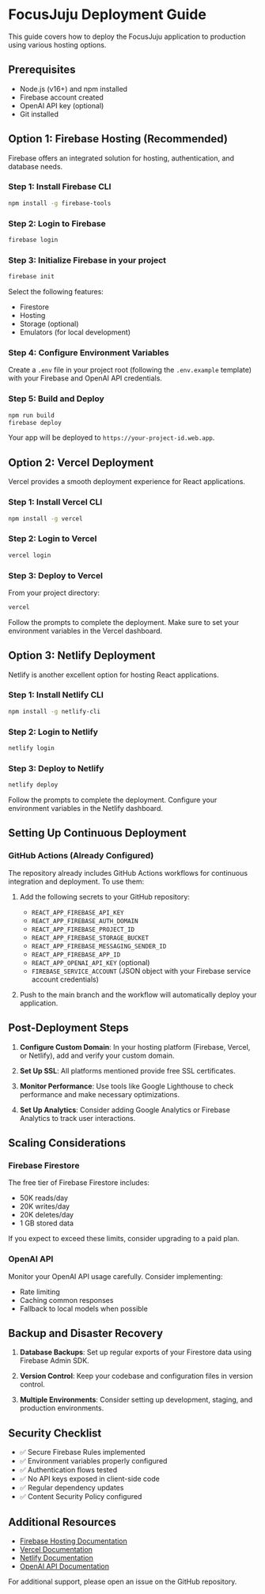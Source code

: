 # FocusJuju Deployment Guide

This guide covers how to deploy the FocusJuju application to production using various hosting options.

## Prerequisites

- Node.js (v16+) and npm installed
- Firebase account created
- OpenAI API key (optional)
- Git installed

## Option 1: Firebase Hosting (Recommended)

Firebase offers an integrated solution for hosting, authentication, and database needs.

### Step 1: Install Firebase CLI

```bash
npm install -g firebase-tools
```

### Step 2: Login to Firebase

```bash
firebase login
```

### Step 3: Initialize Firebase in your project

```bash
firebase init
```

Select the following features:
- Firestore
- Hosting
- Storage (optional)
- Emulators (for local development)

### Step 4: Configure Environment Variables

Create a `.env` file in your project root (following the `.env.example` template) with your Firebase and OpenAI API credentials.

### Step 5: Build and Deploy

```bash
npm run build
firebase deploy
```

Your app will be deployed to `https://your-project-id.web.app`.

## Option 2: Vercel Deployment

Vercel provides a smooth deployment experience for React applications.

### Step 1: Install Vercel CLI

```bash
npm install -g vercel
```

### Step 2: Login to Vercel

```bash
vercel login
```

### Step 3: Deploy to Vercel

From your project directory:

```bash
vercel
```

Follow the prompts to complete the deployment. Make sure to set your environment variables in the Vercel dashboard.

## Option 3: Netlify Deployment

Netlify is another excellent option for hosting React applications.

### Step 1: Install Netlify CLI

```bash
npm install -g netlify-cli
```

### Step 2: Login to Netlify

```bash
netlify login
```

### Step 3: Deploy to Netlify

```bash
netlify deploy
```

Follow the prompts to complete the deployment. Configure your environment variables in the Netlify dashboard.

## Setting Up Continuous Deployment

### GitHub Actions (Already Configured)

The repository already includes GitHub Actions workflows for continuous integration and deployment. To use them:

1. Add the following secrets to your GitHub repository:
   - `REACT_APP_FIREBASE_API_KEY`
   - `REACT_APP_FIREBASE_AUTH_DOMAIN`
   - `REACT_APP_FIREBASE_PROJECT_ID`
   - `REACT_APP_FIREBASE_STORAGE_BUCKET`
   - `REACT_APP_FIREBASE_MESSAGING_SENDER_ID`
   - `REACT_APP_FIREBASE_APP_ID`
   - `REACT_APP_OPENAI_API_KEY` (optional)
   - `FIREBASE_SERVICE_ACCOUNT` (JSON object with your Firebase service account credentials)

2. Push to the main branch and the workflow will automatically deploy your application.

## Post-Deployment Steps

1. **Configure Custom Domain**: In your hosting platform (Firebase, Vercel, or Netlify), add and verify your custom domain.

2. **Set Up SSL**: All platforms mentioned provide free SSL certificates.

3. **Monitor Performance**: Use tools like Google Lighthouse to check performance and make necessary optimizations.

4. **Set Up Analytics**: Consider adding Google Analytics or Firebase Analytics to track user interactions.

## Scaling Considerations

### Firebase Firestore

The free tier of Firebase Firestore includes:
- 50K reads/day
- 20K writes/day
- 20K deletes/day
- 1 GB stored data

If you expect to exceed these limits, consider upgrading to a paid plan.

### OpenAI API

Monitor your OpenAI API usage carefully. Consider implementing:
- Rate limiting
- Caching common responses
- Fallback to local models when possible

## Backup and Disaster Recovery

1. **Database Backups**: Set up regular exports of your Firestore data using Firebase Admin SDK.

2. **Version Control**: Keep your codebase and configuration files in version control.

3. **Multiple Environments**: Consider setting up development, staging, and production environments.

## Security Checklist

- ✅ Secure Firebase Rules implemented
- ✅ Environment variables properly configured
- ✅ Authentication flows tested
- ✅ No API keys exposed in client-side code
- ✅ Regular dependency updates
- ✅ Content Security Policy configured

## Additional Resources

- [Firebase Hosting Documentation](https://firebase.google.com/docs/hosting)
- [Vercel Documentation](https://vercel.com/docs)
- [Netlify Documentation](https://docs.netlify.com)
- [OpenAI API Documentation](https://platform.openai.com/docs/api-reference)

For additional support, please open an issue on the GitHub repository.
